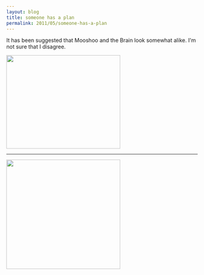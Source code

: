 ```yaml
---
layout: blog
title: someone has a plan
permalink: 2011/05/someone-has-a-plan
---
```


It has been suggested that Mooshoo and the Brain look somewhat alike. I'm not sure that I disagree.


<a href="http://blog.kristeraxel.com/wp-content/uploads/2011/05/brain.png"><img src="http://blog.kristeraxel.com/wp-content/uploads/2011/05/brain-300x247.png" alt="" title="brain" width="300" height="247" class="aligncenter size-medium wp-image-1056" /></a>

<hr>

<a href="http://blog.kristeraxel.com/wp-content/uploads/2011/05/mad-mooshoo.jpg"><img src="http://blog.kristeraxel.com/wp-content/uploads/2011/05/mad-mooshoo-300x289.jpg" alt="" title="Mooshoo &#039;The Brain&#039; Panelli" width="300" height="289" class="aligncenter size-medium wp-image-1057" /></a>

